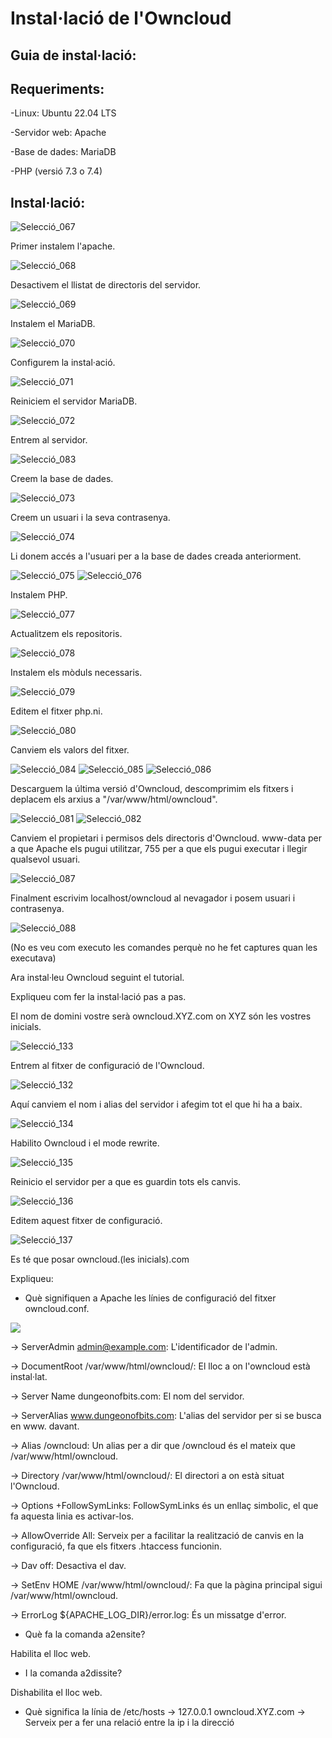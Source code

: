 # Instal·lació de l'Owncloud
## Guia de instal·lació:
## Requeriments:
-Linux: Ubuntu 22.04 LTS

-Servidor web: Apache

-Base de dades: MariaDB

-PHP (versió 7.3 o 7.4)

## Instal·lació:

![Selecció_067](https://user-images.githubusercontent.com/114162327/193092486-3b7aa5b8-735c-4afa-b0e8-9904a4b0b74a.png)

Primer instalem l'apache.

![Selecció_068](https://user-images.githubusercontent.com/114162327/193092595-e13864b5-ce03-42c2-8f5c-b7b50b4a5678.png)

Desactivem el llistat de directoris del servidor.

![Selecció_069](https://user-images.githubusercontent.com/114162327/193092760-799815e1-ead0-4771-869a-1cebf74e68b9.png)

Instalem el MariaDB.

![Selecció_070](https://user-images.githubusercontent.com/114162327/193092849-b1903eff-47c0-4020-9bd9-1e4a4aa10ec7.png)

Configurem la instal·ació.

![Selecció_071](https://user-images.githubusercontent.com/114162327/193095580-59385ecf-ba85-4e1b-b70a-ba452498e16c.png)

Reiniciem el servidor MariaDB.

![Selecció_072](https://user-images.githubusercontent.com/114162327/193095985-ade702c2-ee12-473b-83b2-537aa9ab6023.png)

Entrem al servidor.

![Selecció_083](https://user-images.githubusercontent.com/114162327/193096933-8ab075fd-ab2a-4287-9902-fbc23e23651b.png)

Creem la base de dades.

![Selecció_073](https://user-images.githubusercontent.com/114162327/193096185-d4e79df6-600b-4e1a-904f-8a33b317d4f2.png)

Creem un usuari i la seva contrasenya.

![Selecció_074](https://user-images.githubusercontent.com/114162327/193097755-d9253679-0761-46fe-9909-683cf75b30c3.png)

Li donem accés a l'usuari per a la base de dades creada anteriorment.

![Selecció_075](https://user-images.githubusercontent.com/114162327/193098407-e9dd7408-cc89-4d89-ae42-43097d75a509.png)
![Selecció_076](https://user-images.githubusercontent.com/114162327/193098438-68bf165c-c39c-4c00-a62e-01d210cddda8.png)

Instalem PHP.

![Selecció_077](https://user-images.githubusercontent.com/114162327/193098849-764bbaa2-6a56-4819-8bcf-1c6439cb64c2.png)

Actualitzem els repositoris.

![Selecció_078](https://user-images.githubusercontent.com/114162327/193099018-15f6a0cd-f2f0-4e97-b9c6-fdaa6c46a2a0.png)

Instalem els mòduls necessaris.

![Selecció_079](https://user-images.githubusercontent.com/114162327/193099308-64b91c9c-00d1-4132-a37d-cf17aecf66a3.png)

Editem el fitxer php.ni.

![Selecció_080](https://user-images.githubusercontent.com/114162327/193099557-caccf031-ee04-421b-89d3-e97c21980418.png)

Canviem els valors del fitxer.

![Selecció_084](https://user-images.githubusercontent.com/114162327/193101556-ef13b44c-8474-41d3-891c-47615c3357ca.png)
![Selecció_085](https://user-images.githubusercontent.com/114162327/193101653-8d9a182f-3d25-4c8d-b2f3-91007fa4e459.png)
![Selecció_086](https://user-images.githubusercontent.com/114162327/193101690-0387e087-a01c-421f-a49e-30df4e0e3674.png)

Descarguem la última versió d'Owncloud, descomprimim els fitxers i deplacem els arxius a "/var/www/html/owncloud".

![Selecció_081](https://user-images.githubusercontent.com/114162327/193103327-6adfe8d4-b2fe-4b36-b9a8-a0a9700b4275.png)
![Selecció_082](https://user-images.githubusercontent.com/114162327/193103348-b9fd402c-80bd-446a-89ea-fc7f1afde21e.png)

Canviem el propietari i permisos dels directoris d'Owncloud. www-data per a que Apache els pugui utilitzar, 755 per a que els pugui executar i llegir qualsevol usuari.

![Selecció_087](https://user-images.githubusercontent.com/114162327/193104637-564984ef-ceea-4997-ac55-159d42d68843.png)

Finalment escrivim localhost/owncloud al nevagador i posem usuari i contrasenya.

![Selecció_088](https://user-images.githubusercontent.com/114162327/193105137-381daa86-5664-401e-a14d-a8218e3f218b.png)

(No es veu com executo les comandes perquè no he fet captures quan les executava)

Ara instal·leu Owncloud seguint el tutorial.

Expliqueu com fer la instal·lació pas a pas.

El nom de domini vostre serà owncloud.XYZ.com on XYZ són les vostres inicials.

![Selecció_133](https://user-images.githubusercontent.com/114162327/195667029-5ba298ea-7a87-4b84-bc53-06aa436540b8.png)

Entrem al fitxer de configuració de l'Owncloud.

![Selecció_132](https://user-images.githubusercontent.com/114162327/195667601-de229981-a981-4a51-bcb1-c0a4210de16a.png)

Aquí canviem el nom i alias del servidor i afegim tot el que hi ha a baix.

![Selecció_134](https://user-images.githubusercontent.com/114162327/195668697-0b0fc215-8619-4636-bc0d-8c886b96942b.png)

Habilito Owncloud i el mode rewrite.

![Selecció_135](https://user-images.githubusercontent.com/114162327/195668809-3a807a71-97e5-473e-995a-ac51d2446eba.png)

Reinicio el servidor per a que es guardin tots els canvis.

![Selecció_136](https://user-images.githubusercontent.com/114162327/195668908-33e7118b-0567-482d-90c3-a9c16e1202eb.png)

Editem aquest fitxer de configuració.

![Selecció_137](https://user-images.githubusercontent.com/114162327/195669017-ea0381ee-cb96-443f-85bd-30a1893858e1.png)

Es té que posar owncloud.(les inicials).com

Expliqueu:

- Què signifiquen a Apache les línies de configuració del fitxer owncloud.conf.

![](https://dungeonofbits.com/images/owncloud1.jpg)

→ ServerAdmin admin@example.com: L'identificador de l'admin.

→ DocumentRoot /var/www/html/owncloud/: El lloc a on l'owncloud està instal·lat.

→ Server Name dungeonofbits.com: El nom del servidor.

→ ServerAlias www.dungeonofbits.com: L'alias del servidor per si se busca en www. davant.

→ Alias /owncloud: Un alias per a dir que /owncloud és el mateix que /var/www/html/owncloud.

→ Directory /var/www/html/owncloud/: El directori a on està situat l'Owncloud.

→ Options +FollowSymLinks: FollowSymLinks és un enllaç simbolic, el que fa aquesta linia es activar-los.

→ AllowOverride All: Serveix per a facilitar la realització de canvis en la configuració, fa que els fitxers .htaccess funcionin.

→ Dav off: Desactiva el dav.

→ SetEnv HOME /var/www/html/owncloud/: Fa que la pàgina principal sigui /var/www/html/owncloud.

→ ErrorLog ${APACHE_LOG_DIR}/error.log: És un missatge d'error.

- Què fa la comanda a2ensite?

Habilita el lloc web.

- I la comanda a2dissite?

Dishabilita el lloc web.

- Què significa la línia de /etc/hosts 
  → 127.0.0.1 owncloud.XYZ.com
  → Serveix per a fer una relació entre la ip i la direcció
